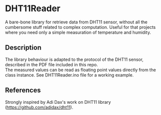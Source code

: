 # DHT11Reader
A bare-bone library for retrieve data from DHT11 sensor, without all the cumbersome stuff related to complex computation.
Useful for that projects where you need only a simple measuration of temperature and humidity. 

## Description
The library behaviour is adapted to the protocol of the DHT11 sensor, described in the PDF file included in this repo.  
The measured values can be read as floating point values directly from the class instance. 
See DHT11Reader.ino file for a working example.

## References
Strongly inspired by Adi Dax's work on DHT11 library (https://github.com/adidax/dht11).
